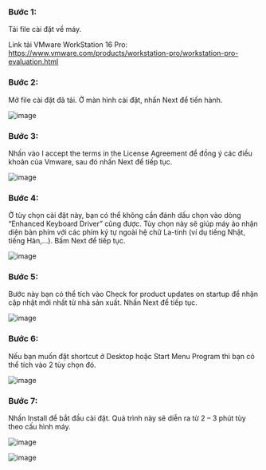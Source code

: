 ### Bước 1:
Tải file cài đặt về máy.

Link tải VMware WorkStation 16 Pro: https://www.vmware.com/products/workstation-pro/workstation-pro-evaluation.html

### Bước 2: 

Mở file cài đặt đã tải. Ở màn hình cài đặt, nhấn Next để tiến hành. 

![image](https://user-images.githubusercontent.com/111716161/187020114-72fff79b-c0fd-4a8f-ae03-d1e92edcfa80.png)

### Bước 3:
Nhấn vào I accept the terms in the License Agreement để đồng ý các điều khoản của Vmware, sau đó nhấn Next để tiếp tục.

![image](https://user-images.githubusercontent.com/111716161/187020137-c4a1eeb9-19cf-44a7-b6cc-79ee2675d3be.png)

### Bước 4: 
Ở tùy chọn cài đặt này, bạn có thể không cần đánh dấu chọn vào dòng “Enhanced Keyboard Driver” cũng được. Tùy chọn này sẽ giúp máy ảo nhận diện bàn phím với các phím ký tự ngoài hệ chữ La-tinh (ví dụ tiếng Nhật, tiếng Hàn,…). Bấm Next để tiếp tục.

![image](https://user-images.githubusercontent.com/111716161/187020200-3eb64ab1-e7d4-46d5-85ee-c466d7da7a3a.png)

### Bước 5: 
Bước này bạn có thể tích vào Check for product updates on startup để nhận cập nhật mới nhất từ nhà sản xuất. Nhấn Next để tiếp tục.

![image](https://user-images.githubusercontent.com/111716161/187020229-159bb77f-0b73-472c-baea-4765c89951dc.png)

### Bước 6: 

Nếu bạn muốn đặt shortcut ở Desktop hoặc Start Menu Program thì bạn có thể tích vào 2 tùy chọn đó.

![image](https://user-images.githubusercontent.com/111716161/187020258-544a8837-b6ac-4611-87d1-31c73e2a88d9.png)

### Bước 7:
Nhấn Install để bắt đầu cài đặt. Quá trình này sẽ diễn ra từ 2 – 3 phút tùy theo cấu hình máy.

![image](https://user-images.githubusercontent.com/111716161/187020280-39639456-d037-480e-9abd-3f34ab8c11ee.png)

![image](https://user-images.githubusercontent.com/111716161/187020285-f70d109c-00f8-4b06-9849-39c0a68d192b.png)

